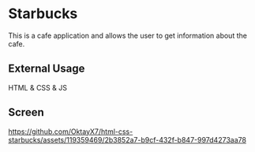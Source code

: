 <h1>Starbucks</h1>

This is a cafe application and allows the user to get information about the cafe.

<h2> External Usage </h2>

HTML & CSS & JS

<h2> Screen </h2>

https://github.com/OktayX7/html-css-starbucks/assets/119359469/2b3852a7-b9cf-432f-b847-997d4273aa78

